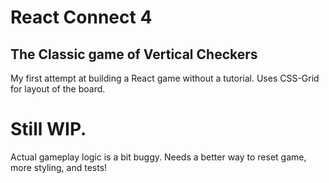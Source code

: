 # React Connect 4
## The Classic game of Vertical Checkers

My first attempt at building a React game without a tutorial.  Uses CSS-Grid for layout of the board.

# Still WIP.
Actual gameplay logic is a bit buggy. Needs a better way to reset game, more styling, and tests!